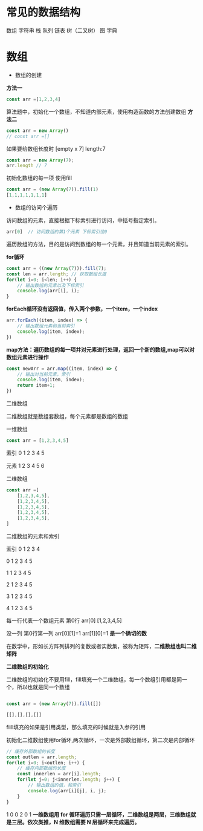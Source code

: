 # 常见的数据结构
数组 字符串
栈
队列
链表
树（二叉树）
图
字典

# 数组

- 数组的创建

**方法一**
```js
const arr =[1,2,3,4]

```
算法题中，初始化一个数组，不知道内部元素，使用构造函数的方法创建数组
**方法二**
```js
const arr = new Array()
// const arr =[]
```
如果要给数组长度时 [empty x 7]  length:7

```js
const arr = new Array(7);
arr.length // 7
```

初始化数组的每一项 使用fill

```js
const arr = (new Array(7)).fill(1)
[1,1,1,1,1,1,1]
```

- 数组的访问个遍历

访问数组的元素，直接根据下标索引进行访问，中括号指定索引。
```js
arr[0]  // 访问数组的第1个元素 下标索引位0
```

遍历数组的方法，目的是访问到数组的每一个元素，并且知道当前元素的索引。

**for循环**
```js
const arr = ((new Array(7))).fill(7);
const len = arr.length; // 获取数组长度
for(let i=0; i<len; i++) {
    // 输出数组的元素以及下标索引
    console.log(arr[i], i);
}
```

**forEach循环没有返回值，传入两个参数，一个item，一个index**
```js
arr.forEach((item, index) => {
    // 输出数组元素和当前索引
    console.log(item, index);
})
```

**map方法：遍历数组的每一项并对元素进行处理，返回一个新的数组,map可以对数组元素进行操作**

```js
const newArr = arr.map((item, index) => {
    // 输出对当前元素，索引
    console.log(item, index);
    return item+1;
})
```


二维数组

二维数组就是数组套数组，每个元素都是数组的数组


一维数组

```js
const arr = [1,2,3,4,5]
```

索引 0 1 2 3 4 5

元素 1 2 3 4 5 6


二维数组

```js
const arr =[
    [1,2,3,4,5],
    [1,2,3,4,5],
    [1,2,3,4,5],
    [1,2,3,4,5],
    [1,2,3,4,5],
]

```

二维数组的元素和索引

索引  0  1  2  3  4  

 0    1  2  3  4  5

 1    1  2  3  4  5
 
 2    1  2  3  4  5

 3    1  2  3  4  5

 4    1  2  3  4  5

 每一行代表一个数组元素  第0行   arr[0]  [1,2,3,4,5]

 没一列  第0行第一列  arr[0][1]=1 arr[1][0]=1  **是一个确切的数**


 在数学中，形如长方阵列排列的复数或者实数集，被称为矩阵，**二维数组也叫二维矩阵**


**二维数组的初始化**

二维数组的初始化不要用fill，fill填充一个二维数组，每一个数组引用都是同一个，所以也就是同一个数组

```js

const arr = (new Array(7)).fill([])

[[],[],[],[]]

```

fiill填充的如果是引用类型，那么填充的时候就是入参的引用

初始化二维数组使用for循环,两次循环，一次是外部数组循环，第二次是内部循环

```js
// 缓存外部数组的长度
const outlen = arr.length;
for(let i=0; i<outlen; i++) {
    // 缓存内部数组的长度
    const innerlen = arr[i].length;
    for(let j=0; j<innerlen.length; j++) {
        // 输出数组的值，和索引
        console.log(arr[i][j], i, j);
    }
}

```
 1 0 0
 2 0 1
**一维数组用 for 循环遍历只需一层循环，二维数组是两层，三维数组就是三层。依次类推，N 维数组需要 N 层循环来完成遍历。**

 

